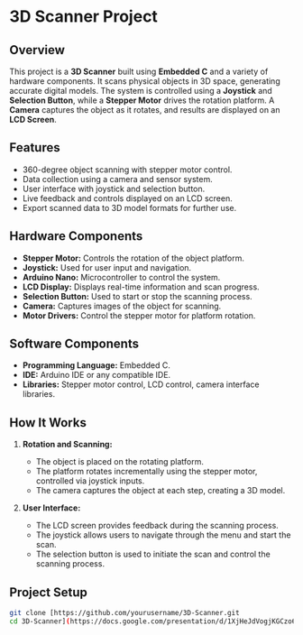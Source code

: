 # 3D Scanner Project

## Overview
This project is a **3D Scanner** built using **Embedded C** and a variety of hardware components. It scans physical objects in 3D space, generating accurate digital models. The system is controlled using a **Joystick** and **Selection Button**, while a **Stepper Motor** drives the rotation platform. A **Camera** captures the object as it rotates, and results are displayed on an **LCD Screen**.

## Features
- 360-degree object scanning with stepper motor control.
- Data collection using a camera and sensor system.
- User interface with joystick and selection button.
- Live feedback and controls displayed on an LCD screen.
- Export scanned data to 3D model formats for further use.

## Hardware Components
- **Stepper Motor:** Controls the rotation of the object platform.
- **Joystick:** Used for user input and navigation.
- **Arduino Nano:** Microcontroller to control the system.
- **LCD Display:** Displays real-time information and scan progress.
- **Selection Button:** Used to start or stop the scanning process.
- **Camera:** Captures images of the object for scanning.
- **Motor Drivers:** Control the stepper motor for platform rotation.

## Software Components
- **Programming Language:** Embedded C.
- **IDE:** Arduino IDE or any compatible IDE.
- **Libraries:** Stepper motor control, LCD control, camera interface libraries.

## How It Works
1. **Rotation and Scanning:**
   - The object is placed on the rotating platform.
   - The platform rotates incrementally using the stepper motor, controlled via joystick inputs.
   - The camera captures the object at each step, creating a 3D model.

2. **User Interface:**
   - The LCD screen provides feedback during the scanning process.
   - The joystick allows users to navigate through the menu and start the scan.
   - The selection button is used to initiate the scan and control the scanning process.

## Project Setup


```bash
git clone [https://github.com/yourusername/3D-Scanner.git
cd 3D-Scanner](https://docs.google.com/presentation/d/1XjHeJdVogjKGCzo6vBP9fqKM0ICfZaM6/edit?usp=sharing&ouid=101981796462723142981&rtpof=true&sd=true)
